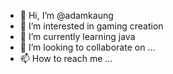 - 👋 Hi, I’m @adamkaung
- 👀 I’m interested in gaming creation
- 🌱 I’m currently learning java
- 💞️ I’m looking to collaborate on ...
- 📫 How to reach me ...

<!---
adamkaung/adamkaung is a ✨ special ✨ repository because its `README.md` (this file) appears on your GitHub profile.
You can click the Preview link to take a look at your changes.
--->
